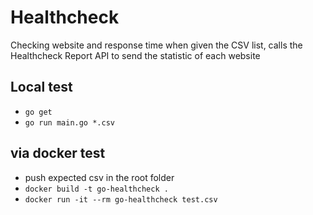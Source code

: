 # Healthcheck
 Checking website and response time when given the CSV list, calls the Healthcheck Report API to send the statistic of each website


## Local test
* `go get`
* `go run main.go *.csv`

## via docker test
 * push expected csv in the root folder
 * `docker build -t go-healthcheck .`
 * `docker run -it --rm go-healthcheck test.csv`
